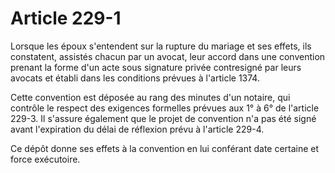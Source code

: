 # Article 229-1

Lorsque les époux s'entendent sur la rupture du mariage et ses effets, ils constatent, assistés chacun par un avocat, leur accord dans une convention prenant la forme d'un acte sous signature privée contresigné par leurs avocats et établi dans les conditions prévues à l'article 1374.

Cette convention est déposée au rang des minutes d'un notaire, qui contrôle le respect des exigences formelles prévues aux 1° à 6° de l'article 229-3. Il s'assure également que le projet de convention n'a pas été signé avant l'expiration du délai de réflexion prévu à l'article 229-4.

Ce dépôt donne ses effets à la convention en lui conférant date certaine et force exécutoire.
